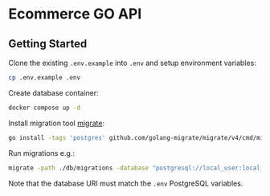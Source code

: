 # Ecommerce GO API

## Getting Started

Clone the existing `.env.example` into `.env` and setup environment variables:

```sh
cp .env.example .env
```

Create database container:

```sh
docker compose up -d
```

Install migration tool [migrate](https://github.com/go-migration/migrate):

```sh
go install -tags 'postgres' github.com/golang-migrate/migrate/v4/cmd/migrate@latest
```

Run migrations e.g.:

```sh
migrate -path ./db/migrations -database "postgresql://local_user:local_password@localhost:5432/local_db?sslmode=disable" up
```

Note that the database URI must match the `.env` PostgreSQL variables.
